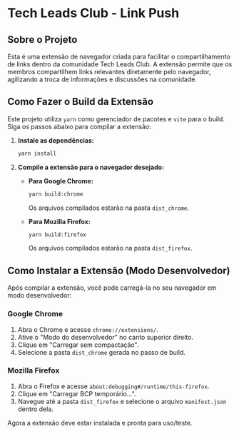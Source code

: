 # Tech Leads Club - Link Push

## Sobre o Projeto

Esta é uma extensão de navegador criada para facilitar o compartilhamento de links dentro da comunidade Tech Leads Club.
A extensão permite que os membros compartilhem links relevantes diretamente pelo navegador, agilizando a troca de informações e discussões na comunidade.

## Como Fazer o Build da Extensão

Este projeto utiliza `yarn` como gerenciador de pacotes e `vite` para o build. Siga os passos abaixo para compilar a extensão:

1.  **Instale as dependências:**
    ```bash
    yarn install
    ```

2.  **Compile a extensão para o navegador desejado:**

    *   **Para Google Chrome:**
        ```bash
        yarn build:chrome
        ```
        Os arquivos compilados estarão na pasta `dist_chrome`.

    *   **Para Mozilla Firefox:**
        ```bash
        yarn build:firefox
        ```
        Os arquivos compilados estarão na pasta `dist_firefox`.

## Como Instalar a Extensão (Modo Desenvolvedor)

Após compilar a extensão, você pode carregá-la no seu navegador em modo desenvolvedor:

### Google Chrome

1.  Abra o Chrome e acesse `chrome://extensions/`.
2.  Ative o "Modo do desenvolvedor" no canto superior direito.
3.  Clique em "Carregar sem compactação".
4.  Selecione a pasta `dist_chrome` gerada no passo de build.

### Mozilla Firefox

1.  Abra o Firefox e acesse `about:debugging#/runtime/this-firefox`.
2.  Clique em "Carregar BCP temporário...".
3.  Navegue até a pasta `dist_firefox` e selecione o arquivo `manifest.json` dentro dela.

Agora a extensão deve estar instalada e pronta para uso/teste.